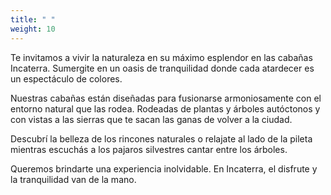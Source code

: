```yaml
---
title: " "
weight: 10
---
```


Te invitamos a vivir la naturaleza en su máximo esplendor en las cabañas Incaterra.
Sumergite en un oasis de tranquilidad donde cada atardecer es un espectáculo de colores.

Nuestras cabañas están diseñadas para fusionarse armoniosamente con el entorno natural que las rodea. Rodeadas de plantas y árboles autóctonos y con vistas a las sierras que te sacan las ganas de volver a la ciudad.

Descubrí la belleza de los rincones naturales o relajate al lado de la pileta mientras escuchás a los pajaros silvestres cantar entre los árboles.

Queremos brindarte una experiencia inolvidable.
En Incaterra, el disfrute y la tranquilidad van de la mano.
